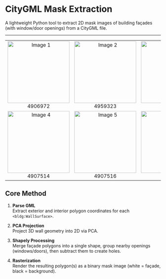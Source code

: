 # CityGML Mask Extraction

A lightweight Python tool to extract 2D mask images of building façades (with window/door openings) from a CityGML file.

---

<table>
  <tr>
    <td align="center">
      <img src=" example_data/4906972/mask_DEBY_LOD2_4906972_c4547f98-389d-4617-a5ef-405fbc939e8f.png" alt="Image 1" width="200px"><br>
      4906972
    </td>
    <td align="center">
      <img src=" example_data/4959323/mask_DEBY_LOD2_4959323_5150f87d-bb94-4ffe-bdac-c5d180e863d5.png" alt="Image 2" width="200px"><br>
      4959323
    </td>
    <td align="center">
      <img src=" example_data/4907507/mask_DEBY_LOD2_4907507_8ee10064-1c61-4081-948f-ca2915a1d26a.png" alt="Image 3" width="200px"><br>
      4907507
    </td>
  </tr>
  <tr>
    <td align="center">
      <img src=" example_data/4907514/mask_DEBY_LOD2_4907514_9f0fe318-e654-43c1-873c-19793b0b3233.png" alt="Image 4" width="200px"><br>
      4907514
    </td>
    <td align="center">
      <img src=" example_data/4907516/mask_DEBY_LOD2_4907516_1f1f95ff-cd9e-44b4-8a72-ea9ed4d0b405.png" alt="Image 5" width="200px"><br>
      4907516
    </td>
    <td align="center">
      <img src=" example_data/4907520/mask_DEBY_LOD2_4907520_ea7be6c7-c269-489e-b51d-4153cb0c5e49.png" alt="Image 6" width="200px"><br>
      4907520
    </td>
  </tr>
</table>


## Core Method

1. **Parse GML**  
   Extract exterior and interior polygon coordinates for each `<bldg:WallSurface>`.

2. **PCA Projection**  
   Project 3D wall geometry into 2D via PCA.

3. **Shapely Processing**  
   Merge façade polygons into a single shape, group nearby openings (windows/doors), then subtract them to create holes.

4. **Rasterization**  
   Render the resulting polygon(s) as a binary mask image (white = façade, black = background).